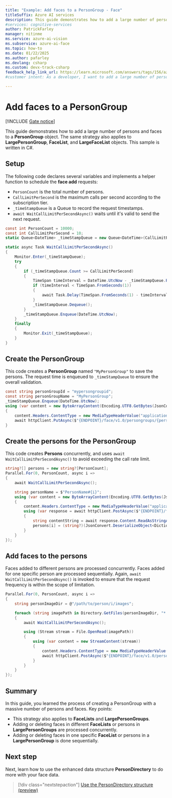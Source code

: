 ```yaml
---
title: "Example: Add faces to a PersonGroup - Face"
titleSuffix: Azure AI services
description: This guide demonstrates how to add a large number of persons and faces to a PersonGroup object with the Azure AI Face service.
#services: cognitive-services
author: PatrickFarley
manager: nitinme
ms.service: azure-ai-vision
ms.subservice: azure-ai-face
ms.topic: how-to
ms.date: 01/22/2025
ms.author: pafarley
ms.devlang: csharp
ms.custom: devx-track-csharp
feedback_help_link_url: https://learn.microsoft.com/answers/tags/156/azure-face
#customer intent: As a developer, I want to add a large number of persons and faces to a PersonGroup object so that I can manage and recognize faces efficiently.

---
```


# Add faces to a PersonGroup

[!INCLUDE [Gate notice](../includes/identity-gate-notice.md)]

This guide demonstrates how to add a large number of persons and faces to a **PersonGroup** object. The same strategy also applies to **LargePersonGroup**, **FaceList**, and **LargeFaceList** objects. This sample is written in C#.

## Setup

The following code declares several variables and implements a helper function to schedule the **face add** requests:

- `PersonCount` is the total number of persons.
- `CallLimitPerSecond` is the maximum calls per second according to the subscription tier.
- `_timeStampQueue` is a Queue to record the request timestamps.
- `await WaitCallLimitPerSecondAsync()` waits until it's valid to send the next request.

```csharp
const int PersonCount = 10000;
const int CallLimitPerSecond = 10;
static Queue<DateTime> _timeStampQueue = new Queue<DateTime>(CallLimitPerSecond);

static async Task WaitCallLimitPerSecondAsync()
{
    Monitor.Enter(_timeStampQueue);
    try
    {
        if (_timeStampQueue.Count >= CallLimitPerSecond)
        {
            TimeSpan timeInterval = DateTime.UtcNow - _timeStampQueue.Peek();
            if (timeInterval < TimeSpan.FromSeconds(1))
            {
                await Task.Delay(TimeSpan.FromSeconds(1) - timeInterval);
            }
            _timeStampQueue.Dequeue();
        }
        _timeStampQueue.Enqueue(DateTime.UtcNow);
    }
    finally
    {
        Monitor.Exit(_timeStampQueue);
    }
}
```


## Create the PersonGroup

This code creates a **PersonGroup** named `"MyPersonGroup"` to save the persons. The request time is enqueued to `_timeStampQueue` to ensure the overall validation.

```csharp
const string personGroupId = "mypersongroupid";
const string personGroupName = "MyPersonGroup";
_timeStampQueue.Enqueue(DateTime.UtcNow);
using (var content = new ByteArrayContent(Encoding.UTF8.GetBytes(JsonConvert.SerializeObject(new Dictionary<string, object> { ["name"] = personGroupName, ["recognitionModel"] = "recognition_04" }))))
{
    content.Headers.ContentType = new MediaTypeHeaderValue("application/json");
    await httpClient.PutAsync($"{ENDPOINT}/face/v1.0/persongroups/{personGroupId}", content);
}
```

## Create the persons for the PersonGroup

This code creates **Persons** concurrently, and uses `await WaitCallLimitPerSecondAsync()` to avoid exceeding the call rate limit.

```csharp
string?[] persons = new string?[PersonCount];
Parallel.For(0, PersonCount, async i =>
{
    await WaitCallLimitPerSecondAsync();

    string personName = $"PersonName#{i}";
    using (var content = new ByteArrayContent(Encoding.UTF8.GetBytes(JsonConvert.SerializeObject(new Dictionary<string, object> { ["name"] = personName }))))
    {
        content.Headers.ContentType = new MediaTypeHeaderValue("application/json");
        using (var response = await httpClient.PostAsync($"{ENDPOINT}/face/v1.0/persongroups/{personGroupId}/persons", content))
        {
            string contentString = await response.Content.ReadAsStringAsync();
            persons[i] = (string?)(JsonConvert.DeserializeObject<Dictionary<string, object>>(contentString)?["personId"]);
        }
    }
});
```

## Add faces to the persons

Faces added to different persons are processed concurrently. Faces added for one specific person are processed sequentially. Again, `await WaitCallLimitPerSecondAsync()` is invoked to ensure that the request frequency is within the scope of limitation.

```csharp
Parallel.For(0, PersonCount, async i =>
{
    string personImageDir = @"/path/to/person/i/images";

    foreach (string imagePath in Directory.GetFiles(personImageDir, "*.jpg"))
    {
        await WaitCallLimitPerSecondAsync();

        using (Stream stream = File.OpenRead(imagePath))
        {
            using (var content = new StreamContent(stream))
            {
                content.Headers.ContentType = new MediaTypeHeaderValue("application/octet-stream");
                await httpClient.PostAsync($"{ENDPOINT}/face/v1.0/persongroups/{personGroupId}/persons/{persons[i]}/persistedfaces?detectionModel=detection_03", content);
            }
        }
    }
});
```

## Summary

In this guide, you learned the process of creating a PersonGroup with a massive number of persons and faces. Key points:

- This strategy also applies to **FaceLists** and **LargePersonGroups**.
- Adding or deleting faces in different **FaceLists** or persons in **LargePersonGroups** are processed concurrently.
- Adding or deleting faces in one specific **FaceList** or persons in a **LargePersonGroup** is done sequentially.


## Next step

Next, learn how to use the enhanced data structure **PersonDirectory** to do more with your face data.

> [!div class="nextstepaction"]
> [Use the PersonDirectory structure (preview)](use-persondirectory.md)
